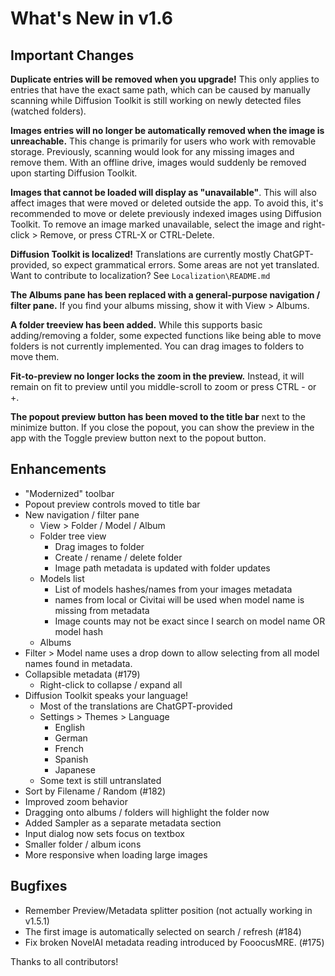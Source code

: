 # What's New in v1.6

## Important Changes

**Duplicate entries will be removed when you upgrade!**  This only applies to entries that have the exact same path, which can be caused by manually scanning while Diffusion Toolkit is still working on newly detected files (watched folders).  

**Images entries will no longer be automatically removed when the image is unreachable.** This change is primarily for users who work with removable storage. Previously, scanning would look for any missing images and remove them. With an offline drive, images would suddenly be removed upon starting Diffusion Toolkit.

**Images that cannot be loaded will display as "unavailable"**. This will also affect images that were moved or deleted outside the app. To avoid this, it's recommended to move or delete previously indexed images using Diffusion Toolkit.  To remove an image marked unavailable, select the image and right-click > Remove, or press CTRL-X or CTRL-Delete.

**Diffusion Toolkit is localized!** Translations are currently mostly ChatGPT-provided, so expect grammatical errors.  Some areas are not yet translated. Want to contribute to localization? See `Localization\README.md` 

**The Albums pane has been replaced with a general-purpose navigation / filter pane.**  If you find your albums missing, show it with View > Albums.

**A folder treeview has been added.** While this supports basic adding/removing a folder, some expected functions like being able to move folders is not currently implemented. 
You can drag images to folders to move them.

**Fit-to-preview no longer locks the zoom in the preview.**  Instead, it will remain on fit to preview until you middle-scroll to zoom or press CTRL - or +.

**The popout preview button has been moved to the title bar** next to the minimize button.  If you close the popout, you can show the preview in the app with the Toggle preview button next to the popout button.

## Enhancements

* "Modernized" toolbar
* Popout preview controls moved to title bar
* New navigation / filter pane
   * View > Folder / Model / Album
   * Folder tree view
      * Drag images to folder
      * Create / rename / delete folder
      * Image path metadata is updated with folder updates
   * Models list
      * List of models hashes/names from your images metadata
      * names from local or Civitai will be used when model name is missing from metadata
      * Image counts may not be exact since I search on model name OR model hash
   * Albums 
* Filter > Model name uses a drop down to allow selecting from all model names found in metadata. 
* Collapsible metadata (#179)
   * Right-click to collapse / expand all
* Diffusion Toolkit speaks your language! 
   * Most of the translations are ChatGPT-provided
   * Settings > Themes > Language
      * English 
      * German
      * French
      * Spanish
      * Japanese
   * Some text is still untranslated 
* Sort by Filename / Random (#182) 
* Improved zoom behavior
* Dragging onto albums / folders will highlight the folder now
* Added Sampler as a separate metadata section
* Input dialog now sets focus on textbox
* Smaller folder / album icons
* More responsive when loading large images

## Bugfixes

* Remember Preview/Metadata splitter position (not actually working in v1.5.1)
* The first image is automatically selected on search / refresh (#184)
* Fix broken NovelAI metadata reading introduced by FooocusMRE. (#175)

 Thanks to all contributors!



